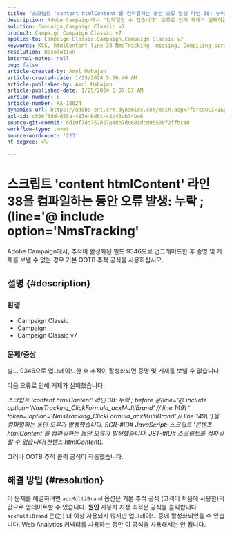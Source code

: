 ```yaml
---
title: "스크립트 'content htmlContent'를 컴파일하는 동안 오류 발생 라인 38: 누락 ; (line='@ include option='NmsTracking'"
description: Adobe Campaign에서 "컴파일할 수 없습니다" 오류로 인해 게재가 실패하는 문제를 해결하는 방법에 대해 알아봅니다. 기본 추적 공식을 사용합니다.
solution: Campaign,Campaign Classic v7
product: Campaign,Campaign Classic v7
applies-to: Campaign Classic,Campaign,Campaign Classic v7
keywords: KCS, htmlContent line 38 NmsTracking, missing, Compiling script, 캠페인, Campaign Classic
resolution: Resolution
internal-notes: null
bug: false
article-created-by: Amol Mahajan
article-created-date: 1/25/2024 5:06:40 AM
article-published-by: Amol Mahajan
article-published-date: 1/25/2024 5:07:07 AM
version-number: 6
article-number: KA-18024
dynamics-url: https://adobe-ent.crm.dynamics.com/main.aspx?forceUCI=1&pagetype=entityrecord&etn=knowledgearticle&id=5ae0f184-3fbb-ee11-a569-6045bd006704
exl-id: c506f6dd-d55a-483e-bd6c-c2c43ab74ba6
source-git-commit: dd19f78d752827e48b7dc68adcd95500f2ffbca0
workflow-type: tm+mt
source-wordcount: '223'
ht-degree: 4%

---
```


# 스크립트 &#39;content htmlContent&#39; 라인 38을 컴파일하는 동안 오류 발생: 누락 ; (line=&#39;@ include option=&#39;NmsTracking&#39;


Adobe Campaign에서, 추적이 활성화된 빌드 9346으로 업그레이드한 후 증명 및 게재를 보낼 수 없는 경우 기본 OOTB 추적 공식을 사용하십시오.

## 설명 {#description}


### <b>환경</b>

- Campaign Classic
- Campaign
- Campaign Classic v7




### <b>문제/증상</b>

빌드 9346으로 업그레이드한 후 추적이 활성화되면 증명 및 게재를 보낼 수 없습니다.

다음 오류로 인해 게재가 실패했습니다.

*스크립트 &#39;content htmlContent&#39; 라인 38: 누락 ; before 문(line=&#39;@ include option=&#39;NmsTracking_ClickFormula_acxMultiBrand&#39; // line 149\ &#39; token=&#39;option=&#39;NmsTracking_ClickFormula_acxMultiBrand&#39; // line 149\ &#39;)을 컴파일하는 동안 오류가 발생했습니다. SCR-#ID# JavaScript: 스크립트 &#39;콘텐츠 htmlContent&#39;를 컴파일하는 동안 오류가 발생했습니다. JST-#ID# 스크립트를 컴파일할 수 없습니다(컨텐츠 htmlContent).*

그러나 OOTB 추적 클릭 공식이 작동했습니다.


## 해결 방법 {#resolution}


이 문제를 해결하려면 `acxMultiBrand` 옵션은 기본 추적 공식 (고객이 처음에 사용한)의 값으로 업데이트할 수 있습니다.
<b>원인</b>
사용자 지정 추적은 공식을 클릭합니다 `acxMultiBrand` 은(는) 더 이상 사용되지 않지만 업그레이드 중에 활성화되었을 수 있습니다. Web Analytics 커넥터를 사용하는 동안 이 공식을 사용해서는 안 됩니다.
